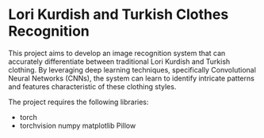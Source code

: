# Lori Kurdish and Turkish Clothes Recognition
This project aims to develop an image recognition system that can accurately differentiate between traditional Lori Kurdish and Turkish clothing. By leveraging deep learning techniques, specifically Convolutional Neural Networks (CNNs), the system can learn to identify intricate patterns and features characteristic of these clothing styles.

The project requires the following libraries:

- torch
- torchvision
numpy
matplotlib
Pillow
